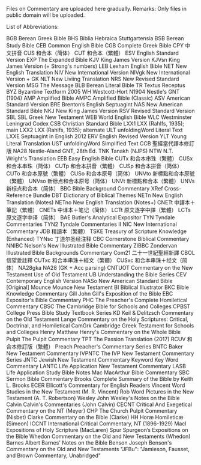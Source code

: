 Files on Commentary are uploaded here gradually.
Remarks: Only files in public domain will be uploaded.

List of Abbreviations:

BGB	Berean Greek Bible
BHS	Biblia Hebraica Stuttgartensia
BSB	Berean Study Bible
CEB	Common English Bible
CGB	Complete Greek Bible
CPY	中文拼音
CUS	和合本（简体）
CUT	和合本（繁體）
ESV	English Standard Version
EXP	The Expanded Bible
KJV	King James Version
KJVsn	King James Version (+ Strong's numbers)
LEB	Lexham English Bible
NET	New English Translation
NIV	New International Version
NIVgk	New International Version + GK
NLT	New Liviing Translation
NRS	New Revised Standard Version
MSG	The Message
BLB	Berean Literal Bible
TR	Textus Receptus
BYZ	Byzantine Textform 2005
WH	Westcott-Hort
N1904	Nestle's GNT (1904)
AMP	Amplified Bible
AMPC	Amplified Bible (Classic)
ASV	American Standard Version
BRE	Brenton’s English Septuagint
NAS	New American Standard Bible
NKJ	New King James Version
RSV	Revised Standard Version
SBL	SBL Greek New Testament
WEB	World English Bible
WLC	Westminster Leningrad Codex
CSB	Christian Standard Bible
LXX1	LXX (Rahlfs, 1935); main
LXX2	LXX (Rahlfs, 1935); alternate
ULT	unfoldingWord Literal Text
LXXE	Septuagint in English 2012
ERV	English Revised Version
YLT	Young Literal Translation
UST	unfoldingWord Simplified Text
CCB	聖經當代譯本修訂版
NA28	Nestle-Aland GNT, 28th Ed.
TNK	Tanakh (NJPS)
NTW	N.T. Wright's Translation
EEB	Easy English Bible
CUTx	和合本串珠（繁體）
CUSx	和合本串珠（简体）
CUTp	和合本拼音（繁體）
CUSp	和合本拼音（简体）
CUTo	和合本原號（繁體）
CUSo	和合本原号（简体）
UNVto	新標點和合本原號（繁體）
UNVso	新标点和合本原号（简体）
UNVt	新標點和合本（繁體）
UNVs	新标点和合本（简体）
BBC	Bible Background Commentary
XRef	Cross-Reference Bundle
DBT	Dictionary of Biblical Themes
NETn	New English Translation (Notes)
NETno	New English Translation (Notes+)
CNETt	中譯本＋筆記（繁體）
CNETs	中译本＋笔记（简体）
LCTt	原文逐字中譯（繁體）
LCTs	原文逐字中译（简体）
BAE	Butler's Analytical Expositor
TYN	Tyndale Commentaries
TYN2	Tyndale Commentaries II
NIC	New International Commentary
JDB	精讀本（繁體）
TSKE	Treasury of Scripture Knowledge (Enhanced)
TYNsc	丁道尔圣经注释
CBC	Cornerstone Biblical Commentary
NNIBC	Nelson's New Illustrated Bible Commentary
ZIBBC	Zondervan Illustrated Bible Backgrounds Commentary
Com21	二十一世紀聖經新譯
CBOL	信望愛註釋
CUTxc	和合本串珠＋經文（繁體）
CUSxc	和合本串珠＋经文（简体）
NA28gka	NA28 (GK + Acc parsing)
CNTUOT	Commentary on the New Testament Use of Old Testament
UB	Understanding the Bible Series
CEV	Contemporary English Version
NASo	New American Standard Bible [Original]
Mounce	Mounce New Testament
BI	Biblical Illustrator
BKC	Bible Knowledge Commentary
Gill	John Gill's Exposition of the Bible
EBC	Expositor's Bible Commentary
PHC	The Preacher's Complete Homiletical Commentary
CBSC	The Cambridge Bible for Schools and Colleges
CPBST	College Press Bible Study Textbook Series
KD	Keil & Delitzsch Commentary on the Old Testament
Lange	Commentary on the Holy Scriptures: Critical, Doctrinal, and Homiletical
CamGrk	Cambridge Greek Testament for Schools and Colleges
Henry	Matthew Henry's Commentary on the Whole Bible
Pulpit	The Pulpit Commentary
TPT	The Passion Translation (2017)
RCUV	和合本修訂版（繁體）
Preach	Preacher's Commentary Series
BNTC	Baker New Testament Commentary
IVPNTC	The IVP New Testament Commentary Series
JNTC	Jewish New Testament Commentary
Keyword	Key Word Commentary
LANTC	Life Application New Testament Commentary
LASB	Life Application Study Bible Notes
Mac	MacArthur Bible Commentary
SBC	Sermon Bible Commentary
Brooks	Complete Summary of the Bible by Keith L. Brooks
ECER	Ellicott's Commentary for English Readers
Vincent	Word Studies in the New Testament (M. R. Vincent)
Rob	Word Pictures in the New Testament (A. T. Robertson)
Wesley	John Wesley's Notes on the Bible
Calvin	Calvin's Commentaries (John Calvin)
CECNT	Critical And Exegetical Commentary on the NT (Meyer)
CHP	The Church Pulpit Commentary (Nisbet)
Clarke	Commentary on the Bible (Clarke)
HH	Horæ Homileticæ (Simeon)
ICCNT	International Critical Commentary, NT (1896-1929)
Macl	Expositions of Holy Scripture (MacLaren)
Spur	Spurgeon’s Expositions on the Bible
Whedon	Commentary on the Old and New Testaments (Whedon)
Barnes	Albert Barnes' Notes on the Bible
Benson	Joseph Benson's Commentary on the Old and New Testaments
"JFBu": "Jamieson, Fausset, and Brown Commentary, Unabridged"
